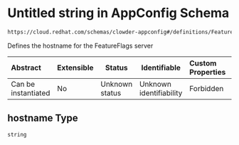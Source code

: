 # Untitled string in AppConfig Schema

```txt
https://cloud.redhat.com/schemas/clowder-appconfig#/definitions/FeatureFlagsConfig/properties/hostname
```

Defines the hostname for the FeatureFlags server


| Abstract            | Extensible | Status         | Identifiable            | Custom Properties | Additional Properties | Access Restrictions | Defined In                                                    |
| :------------------ | ---------- | -------------- | ----------------------- | :---------------- | --------------------- | ------------------- | ------------------------------------------------------------- |
| Can be instantiated | No         | Unknown status | Unknown identifiability | Forbidden         | Allowed               | none                | [schema.json\*](../../out/schema.json "open original schema") |

## hostname Type

`string`
